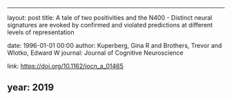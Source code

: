 ---
layout: post
title: A tale of two positivities and the N400 - Distinct neural signatures are evoked by confirmed and violated predictions at different levels of representation

date: 1996-01-01 00:00
author: Kuperberg, Gina R and Brothers, Trevor and Wlotko, Edward W
journal: Journal of Cognitive Neuroscience

link: https://doi.org/10.1162/jocn_a_01465

year: 2019
-----